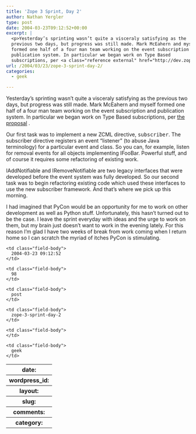 ```yaml
---
title: 'Zope 3 Sprint, Day 2'
author: Nathan Yergler
type: post
date: 2004-03-23T09:12:52+00:00
excerpt: |
  <p>Yesterday’s sprinting wasn’t quite a visceraly satisfying as the
  previous two days, but progress was still made. Mark McEahern and myself
  formed one half of a four man team working on the event subscription and
  publication system. In particular we began work on Type Based
  subscriptions, per <a class="reference external" href="http://dev.zope.org/Wikis/DevSite/Projects/ComponentArchitecture/InstanceAndTypeBasedSubscriptions">the ...</a></p>
url: /2004/03/23/zope-3-sprint-day-2/
categories:
  - geek

---
```

Yesterday’s sprinting wasn’t quite a visceraly satisfying as the previous two days, but progress was still made. Mark McEahern and myself formed one half of a four man team working on the event subscription and publication system. In particular we began work on Type Based subscriptions, per [the proposal][1] .

Our first task was to implement a new <span class="caps">ZCML</span> directive, <tt class="docutils literal">subscriber</tt>. The subscriber directive registers an event “listener” (to abuse Java terminology) for a particular event and class. So you can, for example, listen for removal events for all objects implementing IFooBar. Powerful stuff, and of course it requires some refactoring of existing work.

IAddNotifiable and IRemoveNotifiable are two legacy interfaces that were developed before the event system was fully developed. So our second task was to begin refactoring existing code which used these interfaces to use the new subscriber framework. And that’s where we pick up this morning.

I had imagined that PyCon would be an opportunity for me to work on other development as well as Python stuff. Unfortunately, this hasn’t turned out to be the case. I leave the sprint everyday with ideas and the urge to work on them, but my brain just doesn’t want to work in the evening lately. For this reason I’m glad I have two weeks of break from work coming when I return home so I can scratch the myriad of itches PyCon is stimulating.

<table class="docutils field-list" frame="void" rules="none">
  <col class="field-name" /> <col class="field-body" /> <tr class="field">
    <th class="field-name">
      date:
    </th>

    <td class="field-body">
      2004-03-23 09:12:52
    </td>
  </tr>

  <tr class="field">
    <th class="field-name">
      wordpress_id:
    </th>

    <td class="field-body">
      98
    </td>
  </tr>

  <tr class="field">
    <th class="field-name">
      layout:
    </th>

    <td class="field-body">
      post
    </td>
  </tr>

  <tr class="field">
    <th class="field-name">
      slug:
    </th>

    <td class="field-body">
      zope-3-sprint-day-2
    </td>
  </tr>

  <tr class="field">
    <th class="field-name">
      comments:
    </th>

    <td class="field-body">
    </td>
  </tr>

  <tr class="field">
    <th class="field-name">
      category:
    </th>

    <td class="field-body">
      geek
    </td>
  </tr>
</table>

 [1]: http://dev.zope.org/Wikis/DevSite/Projects/ComponentArchitecture/InstanceAndTypeBasedSubscriptions